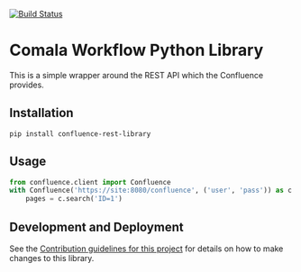 [![Build Status](https://travis-ci.org/DaveTCode/confluence-python-lib.svg?branch=master)](https://travis-ci.org/DaveTCode/confluence-python-lib)

# Comala Workflow Python Library

This is a simple wrapper around the REST API which the Confluence provides.

## Installation

~~~~
pip install confluence-rest-library
~~~~

## Usage

```python
from confluence.client import Confluence
with Confluence('https://site:8080/confluence', ('user', 'pass')) as c:
    pages = c.search('ID=1')
```

## Development and Deployment

See the [Contribution guidelines for this project](CONTRIBUTING.md) for details on how to make changes to this library.